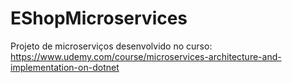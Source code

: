 # EShopMicroservices
Projeto de microserviços desenvolvido no curso: https://www.udemy.com/course/microservices-architecture-and-implementation-on-dotnet
